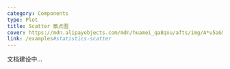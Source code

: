 ```yaml
---
category: Components
type: Plot
title: Scatter 散点图
cover: https://mdn.alipayobjects.com/mdn/huamei_qa8qxu/afts/img/A*u5aGSoyRDN8AAAAAAAAAAAAADmJ7AQ
link: /examples#statistics-scatter
---
```


文档建设中...

